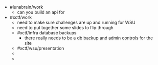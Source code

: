 - #lunabrain/work
	- can you build an api for
- #xctf/work
	- need to make sure challenges are up and running for WSU
	- need to put together some slides to flip through
	- #xctf/infra database backups
		- there really needs to be a db backup and admin controls for the site
	- #xctf/wsu/presentation
	-
	-